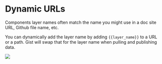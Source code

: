 # Dynamic URLs

Components layer names often match the name you might use in a doc site URL, Github file name, etc.


You can dynamically add the layer name by adding `{{layer_name}}` to a URL or a path. Gist will swap that for the layer name when pulling and publishing data.

 ![](https://i.gyazo.com/7201e59c6e1dc2496959ace17b7d8247.png)